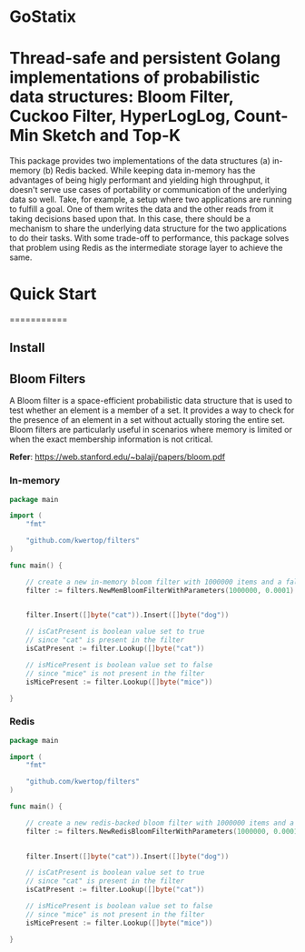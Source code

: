 GoStatix
==========

# Thread-safe and persistent Golang implementations of probabilistic data structures: Bloom Filter, Cuckoo Filter, HyperLogLog, Count-Min Sketch and Top-K

This package provides two implementations of the data structures (a) in-memory (b) Redis backed. While keeping data in-memory has the advantages of being higly performant and yielding high throughput, it doesn't serve use cases of portability or communication of the underlying data so well. Take, for example, a setup where two applications are running to fulfill a goal. One of them writes the data and the other reads from it taking decisions based upon that. In this case, there should be a mechanism to share the underlying data structure for the two applications to do their tasks. With some trade-off to performance, this package solves that problem using Redis as the intermediate storage layer to achieve the same.

# Quick Start
===========

## Install

## Bloom Filters

A Bloom filter is a space-efficient probabilistic data structure that is used to test whether an element is a member of a set. It provides a way to check for the presence of an element in a set without actually storing the entire set. Bloom filters are particularly useful in scenarios where memory is limited or when the exact membership information is not critical.

**Refer**: https://web.stanford.edu/~balaji/papers/bloom.pdf

### In-memory

```go
package main

import (
    "fmt"

    "github.com/kwertop/filters"
)

func main() {

    // create a new in-memory bloom filter with 1000000 items and a false positive rate of 0.0001
    filter := filters.NewMemBloomFilterWithParameters(1000000, 0.0001)

    
    filter.Insert([]byte("cat")).Insert([]byte("dog"))

    // isCatPresent is boolean value set to true
    // since "cat" is present in the filter
    isCatPresent := filter.Lookup([]byte("cat"))

    // isMicePresent is boolean value set to false
    // since "mice" is not present in the filter
    isMicePresent := filter.Lookup([]byte("mice"))

}
```

### Redis

```go
package main

import (
    "fmt"

    "github.com/kwertop/filters"
)

func main() {

    // create a new redis-backed bloom filter with 1000000 items and a false positive rate of 0.0001
    filter := filters.NewRedisBloomFilterWithParameters(1000000, 0.0001)

    
    filter.Insert([]byte("cat")).Insert([]byte("dog"))

    // isCatPresent is boolean value set to true
    // since "cat" is present in the filter
    isCatPresent := filter.Lookup([]byte("cat"))

    // isMicePresent is boolean value set to false
    // since "mice" is not present in the filter
    isMicePresent := filter.Lookup([]byte("mice"))

}
```